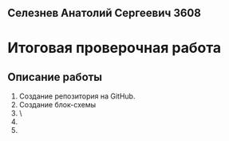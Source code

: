 ## Селезнев Анатолий Сергеевич 3608

# Итоговая проверочная работа

## Описание работы

1. Создание репозитория на GitHub.
2. Создание блок-схемы  
3. \
4. 
5. 